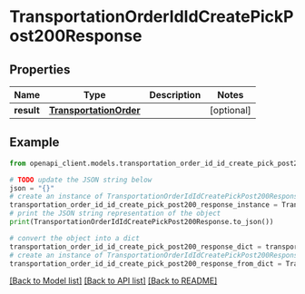# TransportationOrderIdIdCreatePickPost200Response


## Properties

Name | Type | Description | Notes
------------ | ------------- | ------------- | -------------
**result** | [**TransportationOrder**](TransportationOrder.md) |  | [optional] 

## Example

```python
from openapi_client.models.transportation_order_id_id_create_pick_post200_response import TransportationOrderIdIdCreatePickPost200Response

# TODO update the JSON string below
json = "{}"
# create an instance of TransportationOrderIdIdCreatePickPost200Response from a JSON string
transportation_order_id_id_create_pick_post200_response_instance = TransportationOrderIdIdCreatePickPost200Response.from_json(json)
# print the JSON string representation of the object
print(TransportationOrderIdIdCreatePickPost200Response.to_json())

# convert the object into a dict
transportation_order_id_id_create_pick_post200_response_dict = transportation_order_id_id_create_pick_post200_response_instance.to_dict()
# create an instance of TransportationOrderIdIdCreatePickPost200Response from a dict
transportation_order_id_id_create_pick_post200_response_from_dict = TransportationOrderIdIdCreatePickPost200Response.from_dict(transportation_order_id_id_create_pick_post200_response_dict)
```
[[Back to Model list]](../README.md#documentation-for-models) [[Back to API list]](../README.md#documentation-for-api-endpoints) [[Back to README]](../README.md)


